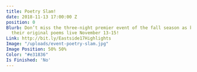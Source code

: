 ```yaml
---
title: Poetry Slam!
date: 2018-11-13 17:00:00 Z
position: 0
Blurb: Don’t miss the three-night premier event of the fall season as kids perform
  their original poems live November 13-15!
Link: http://bit.ly/Eastside17Highlights
Image: "/uploads/event-poetry-slam.jpg"
Image Position: 50% 50%
Color: "#e31836"
Is Finished: 'No'
---
```


